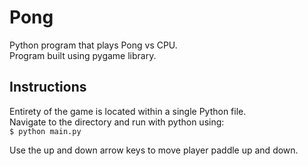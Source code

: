 # Pong 
Python program that plays Pong vs CPU.\
Program built using pygame library.

## Instructions
Entirety of the game is located within a single Python file.\
Navigate to the directory and run with python using:\
`$ python main.py`

Use the up and down arrow keys to move player paddle up and down.
